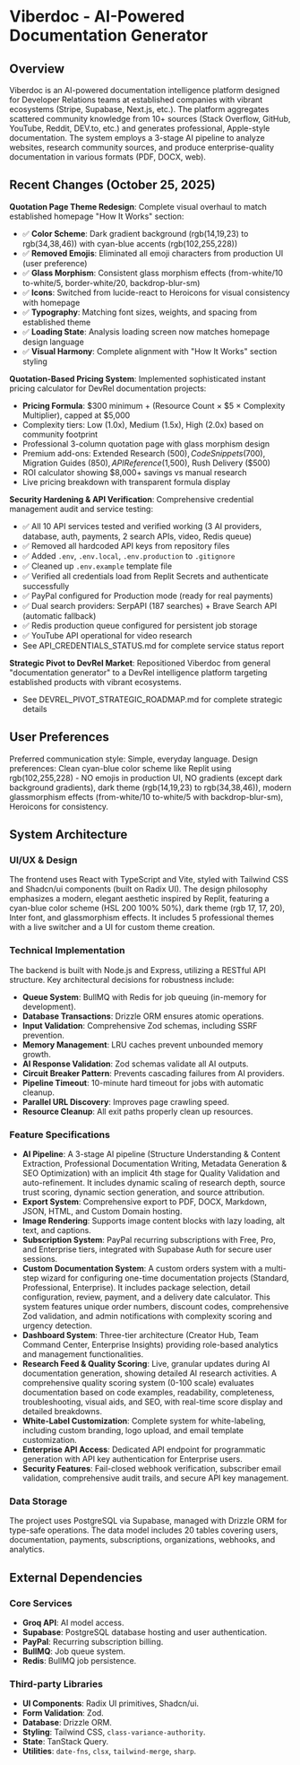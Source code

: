 # Viberdoc - AI-Powered Documentation Generator

## Overview
Viberdoc is an AI-powered documentation intelligence platform designed for Developer Relations teams at established companies with vibrant ecosystems (Stripe, Supabase, Next.js, etc.). The platform aggregates scattered community knowledge from 10+ sources (Stack Overflow, GitHub, YouTube, Reddit, DEV.to, etc.) and generates professional, Apple-style documentation. The system employs a 3-stage AI pipeline to analyze websites, research community sources, and produce enterprise-quality documentation in various formats (PDF, DOCX, web).

## Recent Changes (October 25, 2025)
**Quotation Page Theme Redesign**: Complete visual overhaul to match established homepage "How It Works" section:
- ✅ **Color Scheme**: Dark gradient background (rgb(14,19,23) to rgb(34,38,46)) with cyan-blue accents (rgb(102,255,228))
- ✅ **Removed Emojis**: Eliminated all emoji characters from production UI (user preference)
- ✅ **Glass Morphism**: Consistent glass morphism effects (from-white/10 to-white/5, border-white/20, backdrop-blur-sm)
- ✅ **Icons**: Switched from lucide-react to Heroicons for visual consistency with homepage
- ✅ **Typography**: Matching font sizes, weights, and spacing from established theme
- ✅ **Loading State**: Analysis loading screen now matches homepage design language
- ✅ **Visual Harmony**: Complete alignment with "How It Works" section styling

**Quotation-Based Pricing System**: Implemented sophisticated instant pricing calculator for DevRel documentation projects:
- **Pricing Formula**: $300 minimum + (Resource Count × $5 × Complexity Multiplier), capped at $5,000
- Complexity tiers: Low (1.0x), Medium (1.5x), High (2.0x) based on community footprint
- Professional 3-column quotation page with glass morphism design
- Premium add-ons: Extended Research ($500), Code Snippets ($700), Migration Guides ($850), API Reference ($1,500), Rush Delivery ($500)
- ROI calculator showing $8,000+ savings vs manual research
- Live pricing breakdown with transparent formula display

**Security Hardening & API Verification**: Comprehensive credential management audit and service testing:
- ✅ All 10 API services tested and verified working (3 AI providers, database, auth, payments, 2 search APIs, video, Redis queue)
- ✅ Removed all hardcoded API keys from repository files
- ✅ Added `.env`, `.env.local`, `.env.production` to `.gitignore`
- ✅ Cleaned up `.env.example` template file
- ✅ Verified all credentials load from Replit Secrets and authenticate successfully
- ✅ PayPal configured for Production mode (ready for real payments)
- ✅ Dual search providers: SerpAPI (187 searches) + Brave Search API (automatic fallback)
- ✅ Redis production queue configured for persistent job storage
- ✅ YouTube API operational for video research
- See API_CREDENTIALS_STATUS.md for complete service status report

**Strategic Pivot to DevRel Market**: Repositioned Viberdoc from general "documentation generator" to a DevRel intelligence platform targeting established products with vibrant ecosystems.
- See DEVREL_PIVOT_STRATEGIC_ROADMAP.md for complete strategic details

## User Preferences
Preferred communication style: Simple, everyday language.
Design preferences: Clean cyan-blue color scheme like Replit using rgb(102,255,228) - NO emojis in production UI, NO gradients (except dark background gradients), dark theme (rgb(14,19,23) to rgb(34,38,46)), modern glassmorphism effects (from-white/10 to-white/5 with backdrop-blur-sm), Heroicons for consistency.

## System Architecture

### UI/UX & Design
The frontend uses React with TypeScript and Vite, styled with Tailwind CSS and Shadcn/ui components (built on Radix UI). The design philosophy emphasizes a modern, elegant aesthetic inspired by Replit, featuring a cyan-blue color scheme (HSL 200 100% 50%), dark theme (rgb 17, 17, 20), Inter font, and glassmorphism effects. It includes 5 professional themes with a live switcher and a UI for custom theme creation.

### Technical Implementation
The backend is built with Node.js and Express, utilizing a RESTful API structure. Key architectural decisions for robustness include:
- **Queue System**: BullMQ with Redis for job queuing (in-memory for development).
- **Database Transactions**: Drizzle ORM ensures atomic operations.
- **Input Validation**: Comprehensive Zod schemas, including SSRF prevention.
- **Memory Management**: LRU caches prevent unbounded memory growth.
- **AI Response Validation**: Zod schemas validate all AI outputs.
- **Circuit Breaker Pattern**: Prevents cascading failures from AI providers.
- **Pipeline Timeout**: 10-minute hard timeout for jobs with automatic cleanup.
- **Parallel URL Discovery**: Improves page crawling speed.
- **Resource Cleanup**: All exit paths properly clean up resources.

### Feature Specifications
- **AI Pipeline**: A 3-stage AI pipeline (Structure Understanding & Content Extraction, Professional Documentation Writing, Metadata Generation & SEO Optimization) with an implicit 4th stage for Quality Validation and auto-refinement. It includes dynamic scaling of research depth, source trust scoring, dynamic section generation, and source attribution.
- **Export System**: Comprehensive export to PDF, DOCX, Markdown, JSON, HTML, and Custom Domain hosting.
- **Image Rendering**: Supports image content blocks with lazy loading, alt text, and captions.
- **Subscription System**: PayPal recurring subscriptions with Free, Pro, and Enterprise tiers, integrated with Supabase Auth for secure user sessions.
- **Custom Documentation System**: A custom orders system with a multi-step wizard for configuring one-time documentation projects (Standard, Professional, Enterprise). It includes package selection, detail configuration, review, payment, and a delivery date calculator. This system features unique order numbers, discount codes, comprehensive Zod validation, and admin notifications with complexity scoring and urgency detection.
- **Dashboard System**: Three-tier architecture (Creator Hub, Team Command Center, Enterprise Insights) providing role-based analytics and management functionalities.
- **Research Feed & Quality Scoring**: Live, granular updates during AI documentation generation, showing detailed AI research activities. A comprehensive quality scoring system (0-100 scale) evaluates documentation based on code examples, readability, completeness, troubleshooting, visual aids, and SEO, with real-time score display and detailed breakdowns.
- **White-Label Customization**: Complete system for white-labeling, including custom branding, logo upload, and email template customization.
- **Enterprise API Access**: Dedicated API endpoint for programmatic generation with API key authentication for Enterprise users.
- **Security Features**: Fail-closed webhook verification, subscriber email validation, comprehensive audit trails, and secure API key management.

### Data Storage
The project uses PostgreSQL via Supabase, managed with Drizzle ORM for type-safe operations. The data model includes 20 tables covering users, documentation, payments, subscriptions, organizations, webhooks, and analytics.

## External Dependencies

### Core Services
*   **Groq API**: AI model access.
*   **Supabase**: PostgreSQL database hosting and user authentication.
*   **PayPal**: Recurring subscription billing.
*   **BullMQ**: Job queue system.
*   **Redis**: BullMQ job persistence.

### Third-party Libraries
*   **UI Components**: Radix UI primitives, Shadcn/ui.
*   **Form Validation**: Zod.
*   **Database**: Drizzle ORM.
*   **Styling**: Tailwind CSS, `class-variance-authority`.
*   **State**: TanStack Query.
*   **Utilities**: `date-fns`, `clsx`, `tailwind-merge`, `sharp`.